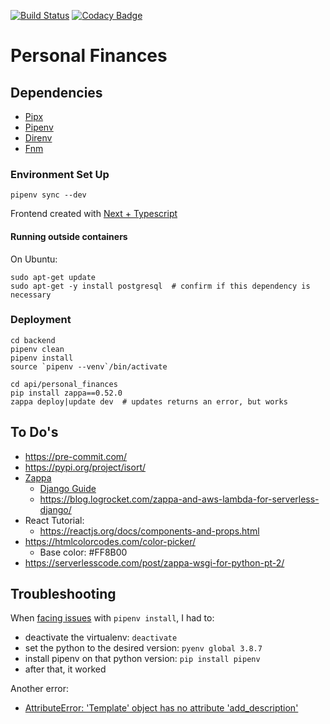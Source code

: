 [![Build Status](https://travis-ci.com/taciogt/personal-finances.svg?branch=main)](https://travis-ci.com/taciogt/personal-finances)
[![Codacy Badge](https://api.codacy.com/project/badge/Grade/9579b1aedb26409bb41b22bd317514f8)](https://app.codacy.com/gh/taciogt/personal-finances?utm_source=github.com&utm_medium=referral&utm_content=taciogt/personal-finances&utm_campaign=Badge_Grade)

# Personal Finances

## Dependencies

* [Pipx](https://pypa.github.io/pipx/)
* [Pipenv](https://pipenv.pypa.io/en/latest/)
* [Direnv](https://direnv.net/)
* [Fnm](https://github.com/Schniz/fnm)

### Environment Set Up

```shell
pipenv sync --dev
```

Frontend created with [Next + Typescript](https://github.com/vercel/next.js/tree/master/examples/with-typescript)

#### Running outside containers

On Ubuntu:

```shell
sudo apt-get update
sudo apt-get -y install postgresql  # confirm if this dependency is necessary
```

### Deployment

```shell
cd backend
pipenv clean
pipenv install
source `pipenv --venv`/bin/activate 

cd api/personal_finances
pip install zappa==0.52.0
zappa deploy|update dev  # updates returns an error, but works

```

## To Do's

* https://pre-commit.com/
* https://pypi.org/project/isort/
* [Zappa](https://github.com/zappa/Zappa)
    * [Django Guide](https://romandc.com/zappa-django-guide/)
    * https://blog.logrocket.com/zappa-and-aws-lambda-for-serverless-django/
* React Tutorial:
    * https://reactjs.org/docs/components-and-props.html
* https://htmlcolorcodes.com/color-picker/
    * Base color: #FF8B00
* https://serverlesscode.com/post/zappa-wsgi-for-python-pt-2/

## Troubleshooting

When [facing issues](https://github.com/pypa/pipenv/issues/4804) with `pipenv install`, I had to:

* deactivate the virtualenv: `deactivate`
* set the python to the desired version: `pyenv global 3.8.7`
* install pipenv on that python version: `pip install pipenv`
* after that, it worked

Another error:

* [AttributeError: 'Template' object has no attribute 'add_description'](https://stackoverflow.com/questions/68391621/zappa-deploy-fails-with-attributeerror-template-object-has-no-attribute-add)
